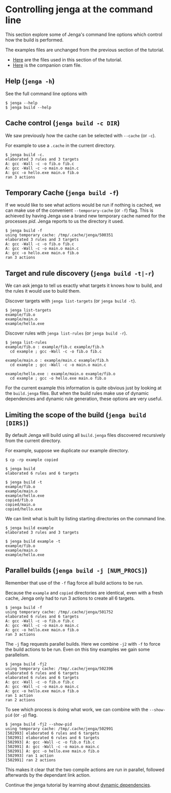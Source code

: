 
# Controlling jenga at the command line

This section explore some of Jenga's command line options which control how the build is performed.

The examples files are unchanged from the previous section of the tutorial.

- [Here](files/03) are the files used in this section of the tutorial.
- [Here](cram/04_options.t) is the companion cram file.

## Help (`jenga -h`)

See the full command line options with
```
$ jenga --help
$ jenga build --help
```

## Cache control (`jenga build -c DIR`)

We saw previously how the cache can be selected with `--cache` (or `-c`).

For example to use a `.cache` in the current directory.
```
$ jenga build -c.
elaborated 3 rules and 3 targets
A: gcc -Wall -c -o fib.o fib.c
A: gcc -Wall -c -o main.o main.c
A: gcc -o hello.exe main.o fib.o
ran 3 actions
```

## Temporary Cache (`jenga build -f`)

If we would like to see what actions would be run if nothing is cached, we can make use of the
convenient `--temporary-cache` (or `-f`) flag.
This is achieved by having Jenga use a brand new temporary cache named for the processes _pid_.
Jenga reports to us the directory it used.

```
$ jenga build -f
using temporary cache: /tmp/.cache/jenga/500351
elaborated 3 rules and 3 targets
A: gcc -Wall -c -o fib.o fib.c
A: gcc -Wall -c -o main.o main.c
A: gcc -o hello.exe main.o fib.o
ran 3 actions
```

## Target and rule discovery (`jenga build -t|-r`)

We can ask jenga to tell us exactly what targets it knows how to build, and the rules it would use to build them.

Discover targets with `jenga list-targets` (or `jenga build -t`).
```
$ jenga list-targets
example/fib.o
example/main.o
example/hello.exe
```

Discover rules with `jenga list-rules` (or `jenga build -r`).
```
$ jenga list-rules
example/fib.o : example/fib.c example/fib.h
  cd example ; gcc -Wall -c -o fib.o fib.c

example/main.o : example/main.c example/fib.h
  cd example ; gcc -Wall -c -o main.o main.c

example/hello.exe : example/main.o example/fib.o
  cd example ; gcc -o hello.exe main.o fib.o
```

For the current example this information is quite obvious just by looking at the `build.jenga` files.
But when the build rules make use of dynamic dependencies and dynamic rule generation, these options are very useful.


## Limiting the scope of the build (`jenga build [DIRS]`)

By default Jenga will build using all `build.jenga` files discovered recursively from the current directory.

For example, suppose we duplicate our example directory.
```
$ cp -rp example copied

$ jenga build
elaborated 6 rules and 6 targets

$ jenga build -t
example/fib.o
example/main.o
example/hello.exe
copied/fib.o
copied/main.o
copied/hello.exe
```

We can limit what is built by listing starting directories on the command line.
```
$ jenga build example
elaborated 3 rules and 3 targets

$ jenga build example -t
example/fib.o
example/main.o
example/hello.exe
```

## Parallel builds (`jenga build -j [NUM_PROCS]`)

Remember that use of the `-f` flag force all build actions to be run.

Because the `example` and `copied` directories are identical,
even with a fresh cache, Jenga only had to run 3 actions to create all 6 targets.

```
$ jenga build -f
using temporary cache: /tmp/.cache/jenga/501752
elaborated 6 rules and 6 targets
A: gcc -Wall -c -o fib.o fib.c
A: gcc -Wall -c -o main.o main.c
A: gcc -o hello.exe main.o fib.o
ran 3 actions
```

The `-j` flag requests parallel builds.
Here we combine `-j2` with `-f` to force the build actions to be run.
Even on this tiny examples we gain some parallelism.
```
$ jenga build -fj2
using temporary cache: /tmp/.cache/jenga/502396
elaborated 6 rules and 6 targets
elaborated 6 rules and 6 targets
A: gcc -Wall -c -o fib.o fib.c
A: gcc -Wall -c -o main.o main.c
A: gcc -o hello.exe main.o fib.o
ran 1 action
ran 2 actions
```

To see which process is doing what work, we can combine with the `--show-pid` (or `-p`) flag.
```
$ jenga build -fj2 --show-pid
using temporary cache: /tmp/.cache/jenga/502991
[502993] elaborated 6 rules and 6 targets
[502991] elaborated 6 rules and 6 targets
[502993] A: gcc -Wall -c -o fib.o fib.c
[502991] A: gcc -Wall -c -o main.o main.c
[502991] A: gcc -o hello.exe main.o fib.o
[502993] ran 1 action
[502991] ran 2 actions
```

This makes it clear that the two compile actions are run in parallel, followed afterwards by the dependant link action.


Continue the jenga tutorial by learning about
[dynamic dependencies](05_dynamic_deps.md).
